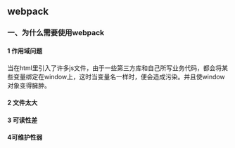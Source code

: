 ## webpack

### 一、为什么需要使用webpack



#### 1 作用域问题

当在html里引入了许多js文件，由于一些第三方库和自己所写业务代码，都会将某些变量绑定在window上，这时当变量名一样时，便会造成污染。并且使window对象变得臃肿。

#### 2 文件太大

#### 3 可读性差

#### 4可维护性弱